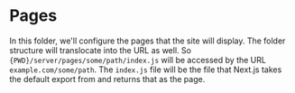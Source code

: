 # Pages
In this folder, we'll configure the pages that the site will display. The folder structure will translocate into the URL as well. So `{PWD}/server/pages/some/path/index.js` will be accessed by the URL `example.com/some/path`. The `index.js` file will be the file that Next.js takes the default export from and returns that as the page.
